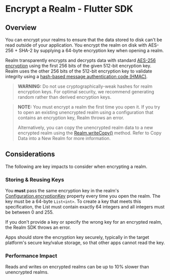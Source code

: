 # Encrypt a Realm - Flutter SDK
## Overview
You can encrypt your realms to ensure that the data stored to disk can't be
read outside of your application. You encrypt the realm on
disk with AES-256 + SHA-2 by supplying a 64-byte encryption key when
opening a realm.

Realm transparently encrypts and decrypts data with standard
[AES-256 encryption](https://en.wikipedia.org/wiki/Advanced_Encryption_Standard) using the
first 256 bits of the given 512-bit encryption key. Realm
uses the other 256 bits of the 512-bit encryption key to validate
integrity using a [hash-based message authentication code
(HMAC)](https://en.wikipedia.org/wiki/HMAC).

> **WARNING:**
> Do not use cryptographically-weak hashes for realm encryption keys.
For optimal security, we recommend generating random rather than derived
encryption keys.
>

> **NOTE:**
> You must encrypt a realm the first time you open it.
> If you try to open an existing unencrypted realm using a
> configuration that contains an encryption key, Realm throws an
> error.
>
> Alternatively, you can copy the unencrypted realm data to a new encrypted realm using the
> [Realm.writeCopy()](https://pub.dev/documentation/realm/latest/realm/Realm/writeCopy.html) method.
> Refer to Copy Data into a New Realm for more information.
>

## Considerations
The following are key impacts to consider when encrypting a realm.

### Storing & Reusing Keys
You **must** pass the same encryption key in the realm's
[Configuration.encryptionKey](https://pub.dev/documentation/realm/latest/realm/Configuration/encryptionKey.html)
property every time you open the realm. The key must be a 64-byte `List<int>`.
To create a key that meets this specification, the List must contain exactly 64 integers
and all integers must be between 0 and 255.

If you don't provide a key or specify the wrong key for an encrypted
realm, the Realm SDK throws an error.

Apps should store the encryption key securely, typically in the target
platform's secure key/value storage, so that other apps cannot read the key.

### Performance Impact
Reads and writes on encrypted realms can be up to 10% slower than unencrypted realms.
